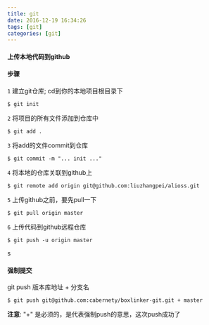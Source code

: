 ```yaml
---
title: git
date: 2016-12-19 16:34:26
tags: [git]
categories: [git]
---
```


####  上传本地代码到github

#### 步骤

  `1` 建立git仓库; cd到你的本地项目根目录下

    $ git init

  `2` 将项目的所有文件添加到仓库中

	$ git add .

  `3` 将add的文件commit到仓库

	$ git commit -m "... init ..."

  `4` 将本地的仓库关联到github上

	$ git remote add origin git@github.com:liuzhangpei/alioss.git

  `5` 上传github之前，要先pull一下

	$ git pull origin master

  `6` 上传代码到github远程仓库

    $ git push -u origin master

s
####  强制提交

  git push 版本库地址 + 分支名 

    $ git push git@github.com:cabernety/boxlinker-git.git + master

  **注意**: "+" 是必须的，是代表强制push的意思，这次push成功了
